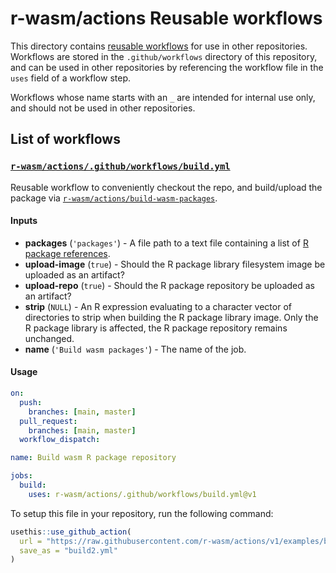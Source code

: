 # r-wasm/actions Reusable workflows

This directory contains [reusable workflows](https://docs.github.com/en/actions/learn-github-actions/reusing-workflows) for use in other repositories. Workflows are stored in the `.github/workflows` directory of this repository, and can be used in other repositories by referencing the workflow file in the `uses` field of a workflow step.

Workflows whose name starts with an `_` are intended for internal use only, and should not be used in other repositories.

## List of workflows

### [`r-wasm/actions/.github/workflows/build.yml`](https://github.com/r-wasm/actions/tree/v1/.github/workflows/build.yml)

Reusable workflow to conveniently checkout the repo, and build/upload the package via [`r-wasm/actions/build-wasm-packages`](https://github.com/r-wasm/actions/tree/v1/build-wasm-packages).

#### Inputs

* **packages** (`'packages'`) - A file path to a text file containing a list of [R package references](https://r-lib.github.io/pkgdepends/reference/pkg_refs.html).
* **upload-image** (`true`) - Should the R package library filesystem image be uploaded as an artifact?
* **upload-repo** (`true`) - Should the R package repository be uploaded as an artifact?
* **strip** (`NULL`) - An R expression evaluating to a character vector of directories to strip when building the R package library image. Only the R package library is affected, the R package repository remains unchanged.
* **name** (`'Build wasm packages'`) - The name of the job.

#### Usage

```yaml
on:
  push:
    branches: [main, master]
  pull_request:
    branches: [main, master]
  workflow_dispatch:

name: Build wasm R package repository

jobs:
  build:
    uses: r-wasm/actions/.github/workflows/build.yml@v1
```

To setup this file in your repository, run the following command:

```r
usethis::use_github_action(
  url = "https://raw.githubusercontent.com/r-wasm/actions/v1/examples/build-wasm-repo.yml",
  save_as = "build2.yml"
)
```
